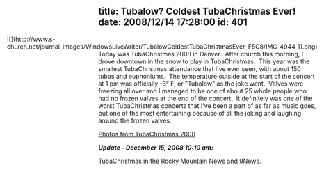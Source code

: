 title: Tubalow? Coldest TubaChristmas Ever!
date: 2008/12/14 17:28:00
id: 401
---
<div class="wlWriterEditableSmartContent" id="scid:8747F07C-CDE8-481f-B0DF-C6CFD074BF67:a8f891a1-4bd9-41ee-9675-8159dc476e72" style="padding-right: 0px; display: inline; padding-left: 0px; float: right; padding-bottom: 0px; margin: 0px; padding-top: 0px">![](http://www.s-church.net/journal_images/WindowsLiveWriter/TubalowColdestTubaChristmasEver_F5C8/IMG_4944_11.png)</div>

Today was TubaChristmas 2008 in Denver.  After church this morning, I drove downtown in the snow to play in TubaChristmas.  This year was the smallest TubaChristmas attendance that I've ever seen, with about 150 tubas and euphoniums.  The temperature outside at the start of the concert at 1 pm was officially -3° F, or "Tubalow" as the joke went.  Valves were freezing all over and I managed to be one of about 25 whole people who had no frozen valves at the end of the concert.  It definitely was one of the worst TubaChristmas concerts that I've been a part of as far as music goes, but one of the most entertaining because of all the joking and laughing around the frozen valves.

[Photos from TubaChristmas 2008](http://www.s-church.net/PhotoAlbum.aspx?ID=TUBACHRISTMAS2008)

**_Update - December 15, 2008 10:10 am:_**

TubaChristmas in the [Rocky Mountain News](http://rockymountainnews.com/news/2008/dec/15/tuba-concert-cold-as-frosty/?partner=RSS) and [9News](http://www.9news.com/rss/article.aspx?storyid=105915).